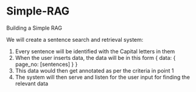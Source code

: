# Simple-RAG
Building a Simple RAG

We will create a sentence search and retrieval system:
1) Every sentence will be identified with the Capital letters in them
2) When the user inserts data, the data will be in this form
    {
        data: {
            page_no: [sentences]
        }
    }
3) This data would then get annotated as per the criteria in point 1
4) The system will then serve and listen for the user input for finding the relevant data


